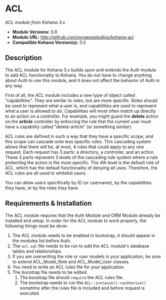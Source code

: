 # ACL

*ACL module from Kohana 3.x*

- **Module Versions:** 0.8
- **Module URL:** <http://github.com/synapsestudios/kohana-acl>
- **Compatible Kohana Version(s):** 3.0

## Description

The ACL module for Kohana 3.x builds upon and extends the Auth module to add 
ACL functionality to Kohana. You do not have to change anything about Auth to
use this module, and it does not affect the behavior of Auth in any way.

First of all, the ACL module includes a new type of object called 
"capabilities". They are similar to roles, but are more specific. Roles should be
used to represent what a user *is*, and capabilities are used to represent what
a user is allowed to *do*. Capabilities will most often match up directly to an
action on a controller. For example, you might guard the **delete** action on 
the **article** controller by enforcing the rule that the current user must have
a capability called "delete-article" (or something similar).

ACL rules are defined in such a way that they have a specific scope, and this 
scope can cascade onto less specific rules. This cascading system allows that 
there will be, at most, 4 rules that could apply to any one request. Each 
request has 3 parts: a directory, a controller, and an action. These 3 parts
represent 3 levels of the cascading rule system where a rule protecting the 
action is the most specific. The 4th level is the default rule of ACL, which
has the default functionality of denying all uses. Therefore, the ACL rules are 
all used to whitelist users.

You can allow users specifically by ID (or username), by the capabilities they
have, or by the roles they have.

## Requirements & Installation

The ACL module requires that the Auth Module and ORM Module already be installed
 and setup. In order for the ACL module to work properly, the following things 
 must be done:

1. The ACL module needs to be enabled in bootstrap, it should appear in the 
modules list before Auth.
2. The `acl.sql` file needs to be run to add the ACL module's database tables 
and relationships.
3. If you are overwriting the role or user models in your application, be sure 
to extend ACL_Model_Role and ACL_Model_User classes.
4. You need to write an ACL rules file for your application.
5. The boostrap file needs to be edited. 
    1. The boostrap file should `require` the ACL rules file.
    2. The bootstrap needs to run the `ACL::instance()->authorize()` sometime 
	after the rules file is included and before request is executed.